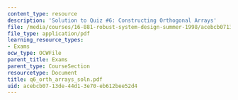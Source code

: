 ```yaml
---
content_type: resource
description: 'Solution to Quiz #6: Constructing Orthogonal Arrays'
file: /media/courses/16-881-robust-system-design-summer-1998/acebcb0713de44d13e70eb612bee52d4_q6_orth_arrays_soln.pdf
file_type: application/pdf
learning_resource_types:
- Exams
ocw_type: OCWFile
parent_title: Exams
parent_type: CourseSection
resourcetype: Document
title: q6_orth_arrays_soln.pdf
uid: acebcb07-13de-44d1-3e70-eb612bee52d4
---
```

